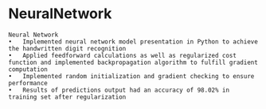 # NeuralNetwork
	Neural Network 
	•	Implemented neural network model presentation in Python to achieve the handwritten digit recognition
	•	Applied feedforward calculations as well as regularized cost function and implemented backpropagation algorithm to fulfill gradient computation
	•	Implemented random initialization and gradient checking to ensure performance 
	•	Results of predictions output had an accuracy of 98.02% in training set after regularization  
